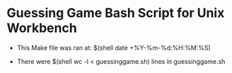 # Guessing Game Bash Script for Unix Workbench

* This Make file was ran at: $(shell date +%Y-%m-%d:%H:%M:%S)

* There were $(shell wc -l < guessinggame.sh) lines in guessinggame.sh


